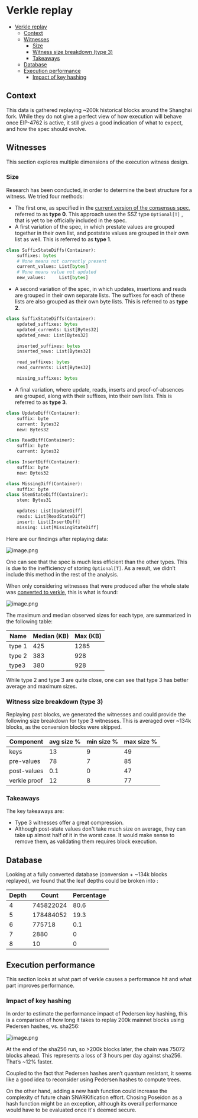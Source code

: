 # Verkle replay

- [Verkle replay](#verkle-replay)
  - [Context](#context)
  - [Witnesses](#witnesses)
    - [Size](#size)
    - [Witness size breakdown (type 3)](#witness-size-breakdown-type-3)
    - [Takeaways](#takeaways)
  - [Database](#database)
  - [Execution performance](#execution-performance)
    - [Impact of key hashing](#impact-of-key-hashing)

## Context

This data is gathered replaying ~200k historical blocks around the Shanghai fork. While they do not give a perfect view of how execution will behave once EIP-4762 is active, it still gives a good indication of what to expect, and how the spec should evolve.

## Witnesses

This section explores multiple dimensions of the execution witness design.

### Size

Research has been conducted, in order to determine the best structure for a witness. We tried four methods:

- The first one, as specified in the [current version of the consensus spec](https://github.com/ethereum/consensus-specs/blob/dev/specs/_features/eip6800/beacon-chain.md#executionwitness), referred to as **type 0**. This approach uses the SSZ type `Optional[T]` , that is yet to be officially included in the spec.
- A first variation of the spec, in which prestate values are grouped together in their own list, and poststate values are grouped in their own list as well. This is referred to as **type 1**.

```python
class SuffixStateDiffs(Container):
    suffixes: bytes
    # None means not currently present
    current_values: List[bytes]
    # None means value not updated
    new_values:     List[bytes]
```

- A second variation of the spec, in which updates, insertions and reads are grouped in their own separate lists. The suffixes for each of these lists are also grouped as their own byte lists. This is referred to as **type 2**.

```python
class SuffixStateDiffs(Container):
    updated_suffixes: bytes
    updated_currents: List[Bytes32]
    updated_news: List[Bytes32]

    inserted_suffixes: bytes
    inserted_news: List[Bytes32]

    read_suffixes: bytes
    read_currents: List[Bytes32]

    missing_suffixes: bytes
```

- A final variation, where update, reads, inserts and proof-of-absences are grouped, along with their suffixes, into their own lists. This is referred to as **type 3**.

```python
class UpdateDiff(Container):
    suffix: byte
    current: Bytes32
    new: Bytes32

class ReadDiff(Container):
    suffix: byte
    current: Bytes32

class InsertDiff(Container):
    suffix: byte
    new: Bytes32

class MissingDiff(Container):
    suffix: byte
class StemStateDiff(Container):
    stem: Bytes31

    updates: List[UpdateDiff]
    reads: List[ReadStateDiff]
    insert: List[InsertDiff]
    missing: List[MissingStateDiff]
```

Here are our findings after replaying data:

![image.png](./assets/total.png)

One can see that the spec is much less efficient than the other types. This is due to the inefficiency of storing `Optional[T]`. As a result, we didn’t include this method in the rest of the analysis.

When only considering witnesses that were produced after the whole state was [converted to verkle](../state-conversion/intro.md), this is what is found:

![image.png](./assets/compare_post_transition.png)

The maximum and median observed sizes for each type, are summarized in the following table:

| Name   | Median (KB) | Max (KB) |
| ------ | ----------- | -------- |
| type 1 | 425         | 1285     |
| type 2 | 383         | 928      |
| type3  | 380         | 928      |

While type 2 and type 3 are quite close, one can see that type 3 has better average and maximum sizes.

### Witness size breakdown (type 3)

Replaying past blocks, we generated the witnesses and could provide the following size breakdown for type 3 witnesses. This is averaged over ~134k blocks, as the conversion blocks were skipped.

| Component    | avg size % | min size % | max size % |
| ------------ | ---------- | ---------- | ---------- |
| keys         | 13         | 9          | 49         |
| pre-values   | 78         | 7          | 85         |
| post-values  | 0.1        | 0          | 47         |
| verkle proof | 12         | 8          | 77         |

### Takeaways

The key takeaways are:

- Type 3 witnesses offer a great compression.
- Although post-state values don't take much size on average, they can take up almost half of it in the worst case. It would make sense to remove them, as validating them requires block execution.

## Database

Looking at a fully converted database (conversion + ~134k blocks replayed), we found that the leaf depths could be broken into :

| Depth | Count     | Percentage |
| ----- | --------- | ---------- |
| 4     | 745822024 | 80.6       |
| 5     | 178484052 | 19.3       |
| 6     | 775718    | 0.1        |
| 7     | 2880      | 0          |
| 8     | 10        | 0          |

<!-- ## Gas usage -->

## Execution performance

This section looks at what part of verkle causes a performance hit and what part improves performance.

### Impact of key hashing

In order to estimate the performance impact of Pedersen key hashing, this is a comparison of how long it takes to replay 200k mainnet blocks using Pedersen hashes, vs. sha256:

![image.png](./assets/hash_speed_diff.png)

At the end of the sha256 run, so >200k blocks later, the chain was 75072 blocks ahead. This represents a loss of 3 hours per day against sha256. That’s ~12% faster.

Coupled to the fact that Pedersen hashes aren’t quantum resistant, it seems like a good idea to reconsider using Pedersen hashes to compute trees.

On the other hand, adding a new hash function could increase the complexity of future chain SNARKification effort. Chosing Poseidon as a hash function might be an exception, although its overall performance would have to be evaluated once it's deemed secure.
